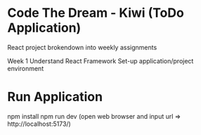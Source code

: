 # Code The Dream - Kiwi (ToDo Application)

React project brokendown into weekly assignments

Week 1
Understand React Framework
Set-up application/project environment

# Run Application
npm install
npm run dev (open web browser and input url => http://localhost:5173/)
